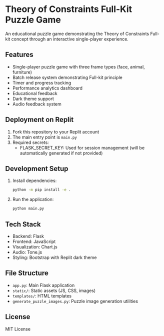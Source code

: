 # Theory of Constraints Full-Kit Puzzle Game

An educational puzzle game demonstrating the Theory of Constraints Full-kit concept through an interactive single-player experience.

## Features

- Single-player puzzle game with three frame types (face, animal, furniture)
- Batch release system demonstrating Full-kit principle
- Timer and progress tracking
- Performance analytics dashboard
- Educational feedback
- Dark theme support
- Audio feedback system

## Deployment on Replit

1. Fork this repository to your Replit account
2. The main entry point is `main.py`
3. Required secrets:
   - FLASK_SECRET_KEY: Used for session management (will be automatically generated if not provided)

## Development Setup

1. Install dependencies:
   ```bash
   python -m pip install -e .
   ```

2. Run the application:
   ```bash
   python main.py
   ```

## Tech Stack

- Backend: Flask
- Frontend: JavaScript
- Visualization: Chart.js
- Audio: Tone.js
- Styling: Bootstrap with Replit dark theme

## File Structure

- `app.py`: Main Flask application
- `static/`: Static assets (JS, CSS, images)
- `templates/`: HTML templates
- `generate_puzzle_images.py`: Puzzle image generation utilities

## License

MIT License
